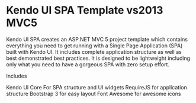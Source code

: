Kendo UI SPA Template vs2013 MVC5
=================================
Kendo UI SPA creates an ASP.NET MVC 5 project template which contains everything you need to get running with a Single Page Application (SPA) built with Kendo UI.  It includes complete application structure as well as best demonstrated best practices.  It is designed to be lightweight including only what you need to have a gorgeous SPA with zero setup effort.

Includes

Kendo UI Core For SPA structure and UI widgets
RequireJS for application structure
Bootstrap 3 for easy layout
Font Awesome for awesome icons
